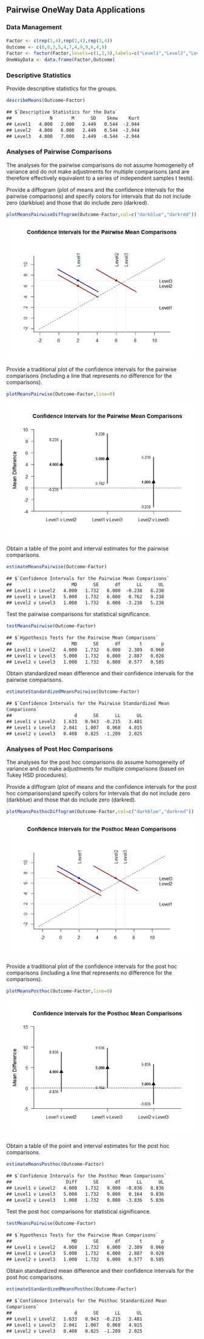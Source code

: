 
## Pairwise OneWay Data Applications

### Data Management


```r
Factor <- c(rep(1,4),rep(2,4),rep(3,4))
Outcome <- c(0,0,3,5,4,7,4,9,9,6,4,9)
Factor <- factor(Factor,levels=c(1,2,3),labels=c("Level1","Level2","Level3"))
OneWayData <- data.frame(Factor,Outcome)
```

### Descriptive Statistics

Provide descriptive statistics for the groups.

```r
describeMeans(Outcome~Factor)
```

```
## $`Descriptive Statistics for the Data`
##              N       M      SD    Skew    Kurt
## Level1   4.000   2.000   2.449   0.544  -2.944
## Level2   4.000   6.000   2.449   0.544  -2.944
## Level3   4.000   7.000   2.449  -0.544  -2.944
```

### Analyses of Pairwise Comparisons

The analyses for the pairwise comparisons do not assume homogeneity of variance and do not make adjustments for multiple comparisons (and are therefore effectively equivalent to a series of independent samples t tests).

Provide a diffogram (plot of means and the confidence intervals for the pairwise comparisons) and specify colors for intervals that do not include zero (darkblue) and those that do include zero (darkred).

```r
plotMeansPairwiseDiffogram(Outcome~Factor,col=c("darkblue","darkred"))
```

![](figures/OneWay-PairwiseA-1.png)<!-- -->

Provide a traditional plot of the confidence intervals for the pairwise comparisons (including a line that represents no difference for the comparisons).

```r
plotMeansPairwise(Outcome~Factor,line=0)
```

![](figures/OneWay-PairwiseB-1.png)<!-- -->

Obtain a table of the point and interval estimates for the pairwise comparisons.

```r
estimateMeansPairwise(Outcome~Factor)
```

```
## $`Confidence Intervals for the Pairwise Mean Comparisons`
##                      MD      SE      df      LL      UL
## Level1 v Level2   4.000   1.732   6.000  -0.238   8.238
## Level1 v Level3   5.000   1.732   6.000   0.762   9.238
## Level2 v Level3   1.000   1.732   6.000  -3.238   5.238
```
Test the pairwise comparisons for statistical significance.

```r
testMeansPairwise(Outcome~Factor)
```

```
## $`Hypothesis Tests for the Pairwise Mean Comparisons`
##                      MD      SE      df       t       p
## Level1 v Level2   4.000   1.732   6.000   2.309   0.060
## Level1 v Level3   5.000   1.732   6.000   2.887   0.028
## Level2 v Level3   1.000   1.732   6.000   0.577   0.585
```
Obtain standardized mean difference and their confidence intervals for the pairwise comparisons.

```r
estimateStandardizedMeansPairwise(Outcome~Factor)
```

```
## $`Confidence Intervals for the Pairwise Standardized Mean Comparisons`
##                       d      SE      LL      UL
## Level1 v Level2   1.633   0.943  -0.215   3.481
## Level1 v Level3   2.041   1.007   0.068   4.015
## Level2 v Level3   0.408   0.825  -1.209   2.025
```

### Analyses of Post Hoc Comparisons

The analyses for the post hoc comparisons do assume homogeneity of variance and do make adjustments for multiple comparisons (based on Tukey HSD procedures).

Provide a diffogram (plot of means and the confidence intervals for the post hoc comparisons)and specify colors for intervals that do not include zero (darkblue) and those that do include zero (darkred).

```r
plotMeansPosthocDiffogram(Outcome~Factor,col=c("darkblue","darkred"))
```

![](figures/OneWay-PosthocA-1.png)<!-- -->

Provide a traditional plot of the confidence intervals for the post hoc comparisons (including a line that represents no difference for the comparisons).

```r
plotMeansPosthoc(Outcome~Factor,line=0)
```

![](figures/OneWay-PosthocB-1.png)<!-- -->

Obtain a table of the point and interval estimates for the post hoc comparisons.

```r
estimateMeansPosthoc(Outcome~Factor)
```

```
## $`Confidence Intervals for the Posthoc Mean Comparisons`
##                    Diff      SE      df      LL      UL
## Level1 v Level2   4.000   1.732   9.000  -0.836   8.836
## Level1 v Level3   5.000   1.732   9.000   0.164   9.836
## Level2 v Level3   1.000   1.732   9.000  -3.836   5.836
```
Test the post hoc comparisons for statistical significance.

```r
testMeansPairwise(Outcome~Factor)
```

```
## $`Hypothesis Tests for the Pairwise Mean Comparisons`
##                      MD      SE      df       t       p
## Level1 v Level2   4.000   1.732   6.000   2.309   0.060
## Level1 v Level3   5.000   1.732   6.000   2.887   0.028
## Level2 v Level3   1.000   1.732   6.000   0.577   0.585
```
Obtain standardized mean difference and their confidence intervals for the post hoc comparisons.

```r
estimateStandardizedMeansPosthoc(Outcome~Factor)
```

```
## $`Confidence Intervals for the Posthoc Standardized Mean Comparisons`
##                       d      SE      LL      UL
## Level1 v Level2   1.633   0.943  -0.215   3.481
## Level1 v Level3   2.041   1.007   0.068   4.015
## Level2 v Level3   0.408   0.825  -1.209   2.025
```
